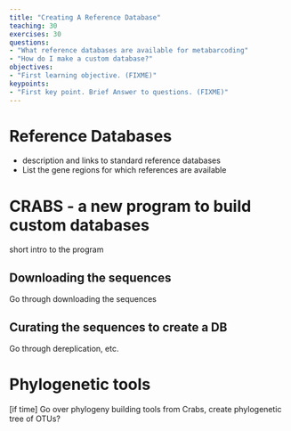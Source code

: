 ```yaml
---
title: "Creating A Reference Database"
teaching: 30
exercises: 30
questions:
- "What reference databases are available for metabarcoding"
- "How do I make a custom database?"
objectives:
- "First learning objective. (FIXME)"
keypoints:
- "First key point. Brief Answer to questions. (FIXME)"
---
```


# Reference Databases

- description and links to standard reference databases
- List the gene regions for which references are available

# CRABS - a new program to build custom databases

short intro to the program

## Downloading the sequences

Go through downloading the sequences

## Curating the sequences to create a DB

Go through dereplication, etc.


# Phylogenetic tools

[if time] Go over phylogeny building tools from Crabs, create phylogenetic tree of OTUs?


